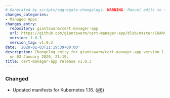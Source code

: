 ```yaml
---
# Generated by scripts/aggregate-changelogs. WARNING: Manual edits to this files will be overwritten.
changes_categories:
- Managed Apps
changes_entry:
  repository: giantswarm/cert-manager-app
  url: https://github.com/giantswarm/cert-manager-app/blob/master/CHANGELOG.md#103-2020-01-03
  version: 1.0.3
  version_tag: v1.0.3
date: '2020-01-03T21:19:39+00:00'
description: Changelog entry for giantswarm/cert-manager-app version 1.0.3, published
  on 03 January 2020, 21:19.
title: cert-manager-app release v1.0.3
---
```


### Changed
- Updated manifests for Kubernetes 1.16. ([#6](https://github.com/giantswarm/cert-manager-app/pull/6))
